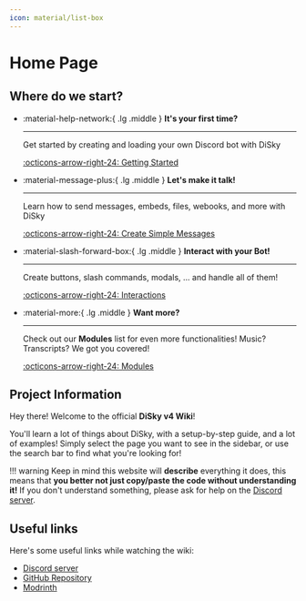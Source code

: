 ```yaml
---
icon: material/list-box
---
```


# Home Page

## Where do we start?

<div class="grid cards" markdown>

-   :material-help-network:{ .lg .middle } __It's your first time?__

    ---

    Get started by creating and loading your own Discord bot with DiSky

    [:octicons-arrow-right-24: Getting Started](getting-started/0-installation.md)

-   :material-message-plus:{ .lg .middle } __Let's make it talk!__

    ---

    Learn how to send messages, embeds, files, webooks, and more with DiSky

    [:octicons-arrow-right-24: Create Simple Messages](messages/simple-messages.md)

-   :material-slash-forward-box:{ .lg .middle } __Interact with your Bot!__

    ---

    Create buttons, slash commands, modals, ... and handle all of them!

    [:octicons-arrow-right-24: Interactions](interactions/components.md)

-   :material-more:{ .lg .middle } __Want more?__

    ---

    Check out our **Modules** list for even more functionalities! Music? Transcripts? We got you covered!

    [:octicons-arrow-right-24: Modules](modules/getting-started)

</div>

## Project Information

Hey there! Welcome to the official **DiSky v4 Wiki**!

You'll learn a lot of things about DiSky, with a setup-by-step guide, and a lot of examples! Simply select the page you want to see in the sidebar, or use the search bar to find what you're looking for!

!!! warning
    Keep in mind this website will **describe** everything it does, this means that __you better not just copy/paste the code without understanding it!__ If you don't understand something, please ask for help on the [Discord server](#useful-links).

## Useful links

Here's some useful links while watching the wiki:

- [Discord server](https://discord.gg/whWuXwaVwM)
- [GitHub Repository](https://github.com/DiSkyOrg/DiSky)
- [Modrinth](https://modrinth.com/plugin/disky)